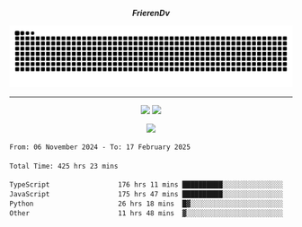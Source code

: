 ***<p align="center">FrierenDv</p>***

<div align="center">
  <picture>
      <source
    media="(prefers-color-scheme: dark)"
      srcset="https://raw.githubusercontent.com/platane/snk/output/github-contribution-grid-snake-dark.svg"
      />
    <source
      media="(prefers-color-scheme: light)"
      srcset="https://raw.githubusercontent.com/xct007/xct007/output/github-contribution-grid-snake.svg"
      />
    <img
      alt="Snake"
      src="https://raw.githubusercontent.com/xct007/xct007/output/github-contribution-grid-snake.svg"
      />
  </picture>

</div>

___
<p align="center">
  <img src="https://readme-stats-blush-eta.vercel.app/api/top-langs/?username=xct007&layout=compact" />
  <img src="https://readme-stats-blush-eta.vercel.app/api?username=xct007&show_icons=true&theme=transparent&hide_title=true&include_all_commits=true" />
</p>

<p align="center">
  <img src="https://github-profile-trophy.vercel.app/?username=xct007&theme=light&margin-w=15" />
</p>
<!--START_SECTION:waka-->

```txt
From: 06 November 2024 - To: 17 February 2025

Total Time: 425 hrs 23 mins

TypeScript                 176 hrs 11 mins ██████████░░░░░░░░░░░░░░░   40.30 %
JavaScript                 175 hrs 47 mins ██████████░░░░░░░░░░░░░░░   40.21 %
Python                     26 hrs 18 mins  █▓░░░░░░░░░░░░░░░░░░░░░░░   06.02 %
Other                      11 hrs 48 mins  ▓░░░░░░░░░░░░░░░░░░░░░░░░   02.70 %
```

<!--END_SECTION:waka-->

